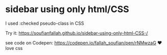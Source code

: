 # sidebar using only html/CSS 
 I used :checked pseudo-class in CSS
 
Try it: https://soufianfallah.github.io/sidebar-using-only-html-CSS-/

see code on Codepen: https://codepen.io/fallah_soufian/pen/rNMwzaG
♥ love css 
